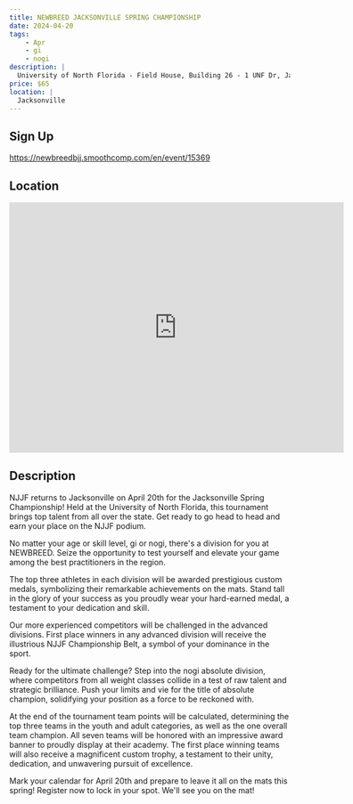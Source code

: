 ```yaml
---
title: NEWBREED JACKSONVILLE SPRING CHAMPIONSHIP
date: 2024-04-20
tags:
    - Apr
    - gi 
    - nogi 
description: |
  University of North Florida - Field House, Building 26 - 1 UNF Dr, Jacksonville, FL
price: $65
location: |
  Jacksonville
---
```

## Sign Up
https://newbreedbjj.smoothcomp.com/en/event/15369

## Location
<iframe src="https://www.google.com/maps/embed?pb=!1m18!1m12!1m3!1d12345.6789!2d-81.5062334!3d30.2668729!2m3!1f0!2f0!3f0!3m2!1i1024!2i768!4f13.1!3m3!1m2!1s0x0%3A0x0!2z30.2668729!5e0!3m2!1sen!2sus!4v1234567890" width="600" height="450" style="border:0;" allowfullscreen="" loading="lazy"></iframe>

## Description
NJJF returns to Jacksonville on April 20th for the Jacksonville Spring
Championship! Held at the University of North Florida, this tournament brings top talent from all over the state. Get
ready to go head to head and earn your place on the NJJF podium.


No matter your age or skill level, gi or nogi, there's a division for
you at NEWBREED. Seize the opportunity to test
yourself and elevate your game among the best practitioners in the
region.


The top three athletes in each division will be awarded prestigious
custom medals, symbolizing their remarkable achievements on the mats.
Stand tall in the glory of your success as you proudly wear your
hard-earned medal, a testament to your dedication and skill.


Our more experienced competitors will be challenged in the advanced
divisions. First place winners in any advanced division will receive the
illustrious NJJF Championship Belt, a symbol of your dominance in the
sport.


Ready for the ultimate challenge? Step into the nogi absolute division,
where competitors from all weight classes collide in a test of raw
talent and strategic brilliance. Push your limits and vie for the title
of absolute champion, solidifying your position as a force to be
reckoned with.


At the end of the tournament team points will be calculated, determining
the top three teams in the youth and adult categories, as well as the
one overall team champion. All seven teams will be honored with an
impressive award banner to proudly display at their academy. The first
place winning teams will also receive a magnificent custom trophy, a
testament to their unity, dedication, and unwavering pursuit of
excellence.


Mark your calendar for April 20th and prepare to leave it all on the
mats this spring! Register now to lock in your spot. We'll see you on the
mat!
